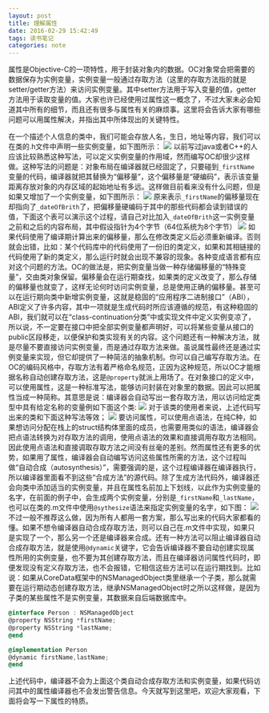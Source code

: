 ```yaml
---
layout: post
title: 理解属性
date: 2016-02-29 15:42:49
tags: 读书笔记
categories: note                        
---
```

属性是Objective-C的一项特性，用于封装对象内的数据。OC对象常会把需要的数据保存为实例变量，实例变量一般通过存取方法（这里的存取方法指的就是setter/getter方法）来访问实例变量。其中setter方法用于写入变量的值，getter方法用于读取变量的值。大家也许已经使用过属性这一概念了，不过大家未必会知道其中所有的细节，而且还有很多与属性有关的麻烦事。这里将会告诉大家有哪些问题可以用属性解决，并指出其中所体现出的关键特性。
<!-- more -->
​       在一个描述个人信息的类中，我们可能会存放人名，生日，地址等内容，我们可以在类的.h文件中声明一些实例变量，如下图所示：
<span><img src="\images\理解属性\1.png"></span>
以前写过java或者C++的人应该比较熟悉这种写法，可以定义实例变量的作用域，然而编写OC却很少这样做。这种写法的问题是：对象布局在编译器就已经固定了，只要碰到`_firstName`变量的代码，编译器就把其替换为“偏移量”，这个偏移量是“硬编码”，表示该变量距离存放对象的内存区域的起始地址有多远。这样做目前看来没有什么问题，但是如果又增加了一个实例变量，如下图所示：
<span><img src="\images\理解属性\2.png"></span>
原来表示`_firstName`的偏移量现在却指向了`_dateOfBrith`了，把偏移量硬编码于其中的那些代码都会读到错误的值，下面这个表可以演示这个过程，请自己对比加入`_dateOfBrith`这一实例变量之前和之后的内容布局，其中假设指针为4个字节（64位系统为8个字节）
<span><img src="\images\理解属性\3.png"></span>
​        如果代码使用了编译期计算出来的偏移量，那么在修改类定义后必须重新编译。否则就会出错，比如：某个代码库中的代码使用了一份旧的类定义，如果和其相链接的代码使用了新的类定义，那么运行时就会出现不兼容的现象。各种变成语言都有应对这个问题的方法。OC的做法是，把实例变量当做一种存储偏移量的“特殊变量”，交由类对象保留。偏移量会在运行期查找，如果类的定义改变了，那么存储的偏移量也就变了，这样无论何时访问实例变量，总是使用正确的偏移量。甚至可以在运行期向类中新增实例变量，这就是稳固的“应用程序二进制接口”（ABI），ABI定义了许多内容，其中一项就是生成代码时所应该遵循的规范，有这种稳固的ABI，我们就可以在“class-continuation分类”中或实现文件中定义实例变凉了，所以说，不一定要在接口中把全部实例变量都声明好，可以将某些变量从接口的public区段移走，以便保护和类实现有关的内容。
​       这个问题还有一种解决方法，就是尽量不要直接访问实例变量，而是通过存取方法来做。虽说属性最终还是通过实例变量来实现，但它却提供了一种简洁的抽象机制。你可以自己编写存取方法。在OC的编码风格中，存取方法有着严格命名规范，正因为这种规范，所以OC才能根据名称自动创建存取方法，这是`@property`就派上用场了。
​        在对象接口的定义中，可以使用属性，这是一种标准写法，能够访问封装在对象里的数据。因此可以把属性当成一种简称。其意思是说：编译器会自动写出一套存取方法，用以访问给定类型中具有给定名称的变量例如下面这个类:
<span><img src="\images\理解属性\4.png"></span>
对于该类的使用者来说，上述代码写出来的类和下面这种写法等效；
<span><img src="\images\理解属性\5.png"></span>
​        要访问属性，可以使用点语法，在纯C种，如果想访问分配在栈上的struct结构体里面的成员，也需要用类似的语法，编译器会把点语法转换为对存取方法的调用，使用点语法的效果和直接调用存取方法相同。因此使用点语法和直接调取存取方法之间没有丝毫的差别。
​        然而属性还有更多的优势，如果用了属性，编译器会自动编写访问这些属性所需的方法，这个过程叫做“自动合成（autosynthesis）”，需要强调的是，这个过程编译器在编译器执行，所以编译器里面看不到这些“合成方法”的源代码。除了生成方法代码外，编译器还会向类中添加适当的实例变量，并且在属性名前加上下划线，以此作为实例变量的名字，在前面的例子中，会生成两个实例变量，分别是`_firstName`和`_lastName`，也可以在类的.m文件中使用`@sythesize`语法来指定实例变量的名字，如下图：
<span><img src="\images\理解属性\5.png"></span>
​        不过一般不推荐这么做，因为所有人都用一套方案，那么写出来的代码大家都看的懂。
​       如果不想令编译器自动合成存取方法，则可以自己在.m文件中实现，如果只是实现了一个，那么另一个还是编译器来合成。还有一种方法可以阻止编译器自动合成存取方法，就是使用`@dynamic`关键字，它会告诉编译器不要自动创建实现属性所用的实例变量，也不要为其创建存取方法，而且在编译器访问属性代码时，即便发现没有定义存取方法，也不会报错，它相信这些方法可以在运行期找到。比如说：如果从CoreData框架中的NSManagedObject类里继承一个子类，那么就需要在运行期动态创建存取方法，继承NSManagedObject时之所以这样做，是因为子类的某些属性不是实例变量，其数据来自后端数据库中。
```objective-c
@interface Person : NSManagedObject
@property NSString *firstName;
@property NSString *lastName;
@end
```
```objective-c
@implementation Person
@dynamic firstName,lastName;
@end

```
​        上述代码中，编译器不会为上面这个类自动合成存取方法和实例变量，如果代码访问其中的属性编译器也不会发出警告信息。
​         今天就写到这里吧，欢迎大家观看，下面将会写一下属性的特质。


